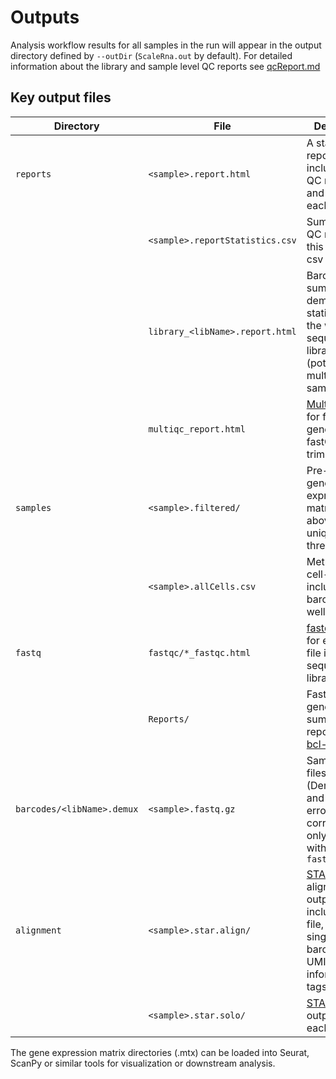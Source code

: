 # Outputs

Analysis workflow results for all samples in the run will appear in the output directory defined by `--outDir` (`ScaleRna.out` by default). 
For detailed information about the library and sample level QC reports see [qcReport.md](qcReport.md)

## Key output files
| Directory | File | Description |
|-----------|------|-------------|
| `reports` | `<sample>.report.html` | A standalone report including key QC metrics and figures for each sample |
| | `<sample>.reportStatistics.csv` | Summary and QC metrics for this sample in csv format |
| | `library_<libName>.report.html` | Barcode summary and demultiplexing statistics for the whole sequencing library (potentially multiple samples) |
| | `multiqc_report.html` | [MultiQC](https://multiqc.info/) report for fastq generation, fastQC and trimming |
|  `samples` | `<sample>.filtered/` | Pre-filtered gene expression matrix for cells above the unique read threshold |
| | `<sample>.allCells.csv` | Metrics per cell-barcode, including barcodes / well positions
| `fastq` | `fastqc/*_fastqc.html` | [fastqc](https://github.com/s-andrews/FastQC) report for each fastq file in the sequencing library |
| | `Reports/` | Fastq generation summary reports from [bcl-convert](https://support.illumina.com/sequencing/sequencing_software/bcl-convert.html) |
| `barcodes/<libName>.demux` | `<sample>.fastq.gz` | Sample fastq files (Demultiplexed and barcode error-corrected); only included with `--fastqOut true` |
| `alignment` | `<sample>.star.align/` | [STAR](https://github.com/alexdobin/STAR) alignment output, including BAM file, with single-cell barcode and UMI information in tags
|  | `<sample>.star.solo/` | [STARSolo](https://github.com/alexdobin/STAR/blob/master/docs/STARsolo.md) output for each sample


The gene expression matrix directories (.mtx) can be loaded into Seurat, ScanPy or similar tools for visualization or downstream analysis.